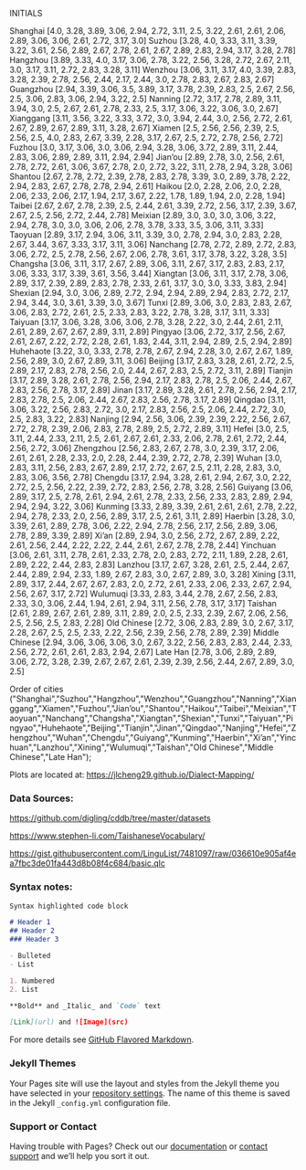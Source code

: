 INITIALS

Shanghai
[4.0, 3.28, 3.89, 3.06, 2.94, 2.72, 3.11, 2.5, 3.22, 2.61, 2.61, 2.06, 2.89, 3.06, 3.06, 2.61, 2.72, 3.17, 3.0]
Suzhou
[3.28, 4.0, 3.33, 3.11, 3.39, 3.22, 3.61, 2.56, 2.89, 2.67, 2.78, 2.61, 2.67, 2.89, 2.83, 2.94, 3.17, 3.28, 2.78]
Hangzhou
[3.89, 3.33, 4.0, 3.17, 3.06, 2.78, 3.22, 2.56, 3.28, 2.72, 2.67, 2.11, 3.0, 3.17, 3.11, 2.72, 2.83, 3.28, 3.11]
Wenzhou
[3.06, 3.11, 3.17, 4.0, 3.39, 2.83, 3.28, 2.39, 2.78, 2.56, 2.44, 2.17, 2.44, 3.0, 2.78, 2.83, 2.67, 2.83, 2.67]
Guangzhou
[2.94, 3.39, 3.06, 3.5, 3.89, 3.17, 3.78, 2.39, 2.83, 2.5, 2.67, 2.56, 2.5, 3.06, 2.83, 3.06, 2.94, 3.22, 2.5]
Nanning
[2.72, 3.17, 2.78, 2.89, 3.11, 3.94, 3.0, 2.5, 2.67, 2.61, 2.78, 2.33, 2.5, 3.17, 3.06, 3.22, 3.06, 3.0, 2.67]
Xianggang
[3.11, 3.56, 3.22, 3.33, 3.72, 3.0, 3.94, 2.44, 3.0, 2.56, 2.72, 2.61, 2.67, 2.89, 2.67, 2.89, 3.11, 3.28, 2.67]
Xiamen
[2.5, 2.56, 2.56, 2.39, 2.5, 2.56, 2.5, 4.0, 2.83, 2.67, 3.39, 2.28, 3.17, 2.67, 2.5, 2.72, 2.78, 2.56, 2.72]
Fuzhou
[3.0, 3.17, 3.06, 3.0, 3.06, 2.94, 3.28, 3.06, 3.72, 2.89, 3.11, 2.44, 2.83, 3.06, 2.89, 2.89, 3.11, 2.94, 2.94]
Jian’ou
[2.89, 2.78, 3.0, 2.56, 2.61, 2.78, 2.72, 2.61, 3.06, 3.67, 2.78, 2.0, 2.72, 3.22, 3.11, 2.78, 2.94, 3.28, 3.06]
Shantou
[2.67, 2.78, 2.72, 2.39, 2.78, 2.83, 2.78, 3.39, 3.0, 2.89, 3.78, 2.22, 2.94, 2.83, 2.67, 2.78, 2.78, 2.94, 2.61]
Haikou
[2.0, 2.28, 2.06, 2.0, 2.28, 2.06, 2.33, 2.06, 2.17, 1.94, 2.17, 3.67, 2.22, 1.78, 1.89, 1.94, 2.0, 2.28, 1.94]
Taibei
[2.67, 2.67, 2.78, 2.39, 2.5, 2.44, 2.61, 3.39, 2.72, 2.56, 3.17, 2.39, 3.67, 2.67, 2.5, 2.56, 2.72, 2.44, 2.78]
Meixian
[2.89, 3.0, 3.0, 3.0, 3.06, 3.22, 2.94, 2.78, 3.0, 3.0, 3.06, 2.06, 2.78, 3.78, 3.33, 3.5, 3.06, 3.11, 3.33]
Taoyuan
[2.89, 3.17, 2.94, 3.06, 3.11, 3.39, 3.0, 2.78, 2.94, 3.0, 2.83, 2.28, 2.67, 3.44, 3.67, 3.33, 3.17, 3.11, 3.06]
Nanchang
[2.78, 2.72, 2.89, 2.72, 2.83, 3.06, 2.72, 2.5, 2.78, 2.56, 2.67, 2.06, 2.78, 3.61, 3.17, 3.78, 3.22, 3.28, 3.5]
Changsha
[3.06, 3.11, 3.17, 2.67, 2.89, 3.06, 3.11, 2.67, 3.17, 2.83, 2.83, 2.17, 3.06, 3.33, 3.17, 3.39, 3.61, 3.56, 3.44]
Xiangtan
[3.06, 3.11, 3.17, 2.78, 3.06, 2.89, 3.17, 2.39, 2.89, 2.83, 2.78, 2.33, 2.61, 3.17, 3.0, 3.0, 3.33, 3.83, 2.94]
Shexian
[2.94, 3.0, 3.06, 2.89, 2.72, 2.94, 2.94, 2.89, 2.94, 2.83, 2.72, 2.17, 2.94, 3.44, 3.0, 3.61, 3.39, 3.0, 3.67]
Tunxi
[2.89, 3.06, 3.0, 2.83, 2.83, 2.67, 3.06, 2.83, 2.72, 2.61, 2.5, 2.33, 2.83, 3.22, 2.78, 3.28, 3.17, 3.11, 3.33]
Taiyuan
[3.17, 3.06, 3.28, 3.06, 3.06, 2.78, 3.28, 2.22, 3.0, 2.44, 2.61, 2.11, 2.61, 2.89, 2.67, 2.67, 2.89, 3.11, 2.89]
Pingyao
[3.06, 2.72, 3.17, 2.56, 2.67, 2.61, 2.67, 2.22, 2.72, 2.28, 2.61, 1.83, 2.44, 3.11, 2.94, 2.89, 2.5, 2.94, 2.89]
Huhehaote
[3.22, 3.0, 3.33, 2.78, 2.78, 2.67, 2.94, 2.28, 3.0, 2.67, 2.67, 1.89, 2.56, 2.89, 3.0, 2.67, 2.89, 3.11, 3.06]
Beijing
[3.17, 2.83, 3.28, 2.61, 2.72, 2.5, 2.89, 2.17, 2.83, 2.78, 2.56, 2.0, 2.44, 2.67, 2.83, 2.5, 2.72, 3.11, 2.89]
Tianjin
[3.17, 2.89, 3.28, 2.61, 2.78, 2.56, 2.94, 2.17, 2.83, 2.78, 2.5, 2.06, 2.44, 2.67, 2.83, 2.56, 2.78, 3.17, 2.89]
Jinan
[3.17, 2.89, 3.28, 2.61, 2.78, 2.56, 2.94, 2.17, 2.83, 2.78, 2.5, 2.06, 2.44, 2.67, 2.83, 2.56, 2.78, 3.17, 2.89]
Qingdao
[3.11, 3.06, 3.22, 2.56, 2.83, 2.72, 3.0, 2.17, 2.83, 2.56, 2.5, 2.06, 2.44, 2.72, 3.0, 2.5, 2.83, 3.22, 2.83]
Nanjing
[2.94, 2.56, 3.06, 2.39, 2.39, 2.22, 2.56, 2.67, 2.72, 2.78, 2.39, 2.06, 2.83, 2.78, 2.89, 2.5, 2.72, 2.89, 3.11]
Hefei
[3.0, 2.5, 3.11, 2.44, 2.33, 2.11, 2.5, 2.61, 2.67, 2.61, 2.33, 2.06, 2.78, 2.61, 2.72, 2.44, 2.56, 2.72, 3.06]
Zhengzhou
[2.56, 2.83, 2.67, 2.78, 3.0, 2.39, 3.17, 2.06, 2.61, 2.61, 2.28, 2.33, 2.0, 2.28, 2.44, 2.39, 2.72, 2.78, 2.39]
Wuhan
[3.0, 2.83, 3.11, 2.56, 2.83, 2.67, 2.89, 2.17, 2.72, 2.67, 2.5, 2.11, 2.28, 2.83, 3.0, 2.83, 3.06, 3.56, 2.78]
Chengdu
[3.17, 2.94, 3.28, 2.61, 2.94, 2.67, 3.0, 2.22, 2.72, 2.5, 2.56, 2.22, 2.39, 2.72, 2.83, 2.56, 2.78, 3.28, 2.56]
Guiyang
[3.06, 2.89, 3.17, 2.5, 2.78, 2.61, 2.94, 2.61, 2.78, 2.33, 2.56, 2.33, 2.83, 2.89, 2.94, 2.94, 2.94, 3.22, 3.06]
Kunming
[3.33, 2.89, 3.39, 2.61, 2.61, 2.61, 2.78, 2.22, 2.94, 2.78, 2.33, 2.0, 2.56, 2.89, 3.17, 2.5, 2.61, 3.11, 2.89]
Haerbin
[3.28, 3.0, 3.39, 2.61, 2.89, 2.78, 3.06, 2.22, 2.94, 2.78, 2.56, 2.17, 2.56, 2.89, 3.06, 2.78, 2.89, 3.39, 2.89]
Xi’an
[2.89, 2.94, 3.0, 2.56, 2.72, 2.67, 2.89, 2.22, 2.61, 2.56, 2.44, 2.22, 2.22, 2.44, 2.61, 2.67, 2.78, 2.78, 2.44]
Yinchuan
[3.06, 2.61, 3.11, 2.78, 2.61, 2.33, 2.78, 2.0, 2.83, 2.72, 2.11, 1.89, 2.28, 2.61, 2.89, 2.22, 2.44, 2.83, 2.83]
Lanzhou
[3.17, 2.67, 3.28, 2.61, 2.5, 2.44, 2.67, 2.44, 2.89, 2.94, 2.33, 1.89, 2.67, 2.83, 3.0, 2.67, 2.89, 3.0, 3.28]
Xining
[3.11, 2.89, 3.17, 2.44, 2.67, 2.67, 2.83, 2.0, 2.72, 2.61, 2.33, 2.06, 2.33, 2.67, 2.94, 2.56, 2.67, 3.17, 2.72]
Wulumuqi
[3.33, 2.83, 3.44, 2.78, 2.67, 2.56, 2.83, 2.33, 3.0, 3.06, 2.44, 1.94, 2.61, 2.94, 3.11, 2.56, 2.78, 3.17, 3.17]
Taishan
[2.61, 2.89, 2.67, 2.61, 2.89, 3.11, 2.89, 2.0, 2.5, 2.33, 2.39, 2.67, 2.06, 2.56, 2.5, 2.56, 2.5, 2.83, 2.28]
Old Chinese
[2.72, 3.06, 2.83, 2.89, 3.0, 2.67, 3.17, 2.28, 2.67, 2.5, 2.5, 2.33, 2.22, 2.56, 2.39, 2.56, 2.78, 2.89, 2.39]
Middle Chinese
[2.94, 3.06, 3.06, 3.06, 3.0, 2.67, 3.22, 2.56, 2.83, 2.83, 2.44, 2.33, 2.56, 2.72, 2.61, 2.61, 2.83, 2.94, 2.67]
Late Han
[2.78, 3.06, 2.89, 2.89, 3.06, 2.72, 3.28, 2.39, 2.67, 2.67, 2.61, 2.39, 2.39, 2.56, 2.44, 2.67, 2.89, 3.0, 2.5]





Order of cities
("Shanghai","Suzhou","Hangzhou","Wenzhou","Guangzhou","Nanning","Xianggang","Xiamen","Fuzhou","Jian’ou","Shantou","Haikou","Taibei","Meixian","Taoyuan","Nanchang","Changsha","Xiangtan","Shexian","Tunxi","Taiyuan","Pingyao","Huhehaote","Beijing","Tianjin","Jinan","Qingdao","Nanjing","Hefei","Zhengzhou","Wuhan","Chengdu","Guiyang","Kunming","Haerbin","Xi’an","Yinchuan","Lanzhou","Xining","Wulumuqi","Taishan","Old Chinese","Middle Chinese","Late Han");
 
 
 Plots are located at:
 https://jlcheng29.github.io/Dialect-Mapping/


### Data Sources:
https://github.com/digling/cddb/tree/master/datasets

https://www.stephen-li.com/TaishaneseVocabulary/

https://gist.githubusercontent.com/LinguList/7481097/raw/036610e905af4ea7fbc3de01fa443d8b08f4c684/basic.qlc


### Syntax notes:
```markdown
Syntax highlighted code block

# Header 1
## Header 2
### Header 3

- Bulleted
- List

1. Numbered
2. List

**Bold** and _Italic_ and `Code` text

[Link](url) and ![Image](src)
```

For more details see [GitHub Flavored Markdown](https://guides.github.com/features/mastering-markdown/).

### Jekyll Themes

Your Pages site will use the layout and styles from the Jekyll theme you have selected in your [repository settings](https://github.com/jlcheng29/Dialect-Mapping/settings). The name of this theme is saved in the Jekyll `_config.yml` configuration file.

### Support or Contact

Having trouble with Pages? Check out our [documentation](https://help.github.com/categories/github-pages-basics/) or [contact support](https://github.com/contact) and we’ll help you sort it out.
